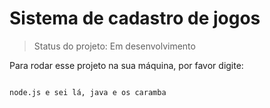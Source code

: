 # Sistema de cadastro de jogos

> Status do projeto: Em desenvolvimento

Para rodar esse projeto na sua máquina, por favor digite:

```

node.js e sei lá, java e os caramba
```
